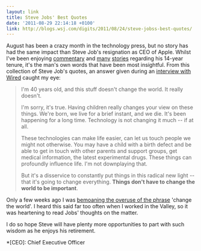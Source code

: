 ```yaml
---
layout: link
title: Steve Jobs' Best Quotes
date: '2011-08-29 22:14:18 +0100'
link: http://blogs.wsj.com/digits/2011/08/24/steve-jobss-best-quotes/
---
```

August has been a crazy month in the technology press, but no story has had the same impact than Steve Job's resignation as CEO of Apple. Whilst I've been enjoying [commentary][1] and [many][2] [stories][3] regarding his 14-year tenure, it's the man's own words that have been most insightful. From this collection of Steve Job's quotes, an answer given during an [interview with Wired][4] caught my eye:

> I'm 40 years old, and this stuff doesn't change the world. It really doesn't.
>
> I'm sorry, it's true. Having children really changes your view on these things. We're born, we live for a brief instant, and we die. It's been happening for a long time. Technology is not changing it much -- if at all.
>
> These technologies can make life easier, can let us touch people we might not otherwise. You may have a child with a birth defect and be able to get in touch with other parents and support groups, get medical information, the latest experimental drugs. These things can profoundly influence life. I'm not downplaying that.
>
> But it's a disservice to constantly put things in this radical new light -- that it's going to change everything. **Things don't have to change the world to be important**.

Only a few weeks ago I was [bemoaning the overuse of the phrase][5] 'change the world'. I heard this said far too often when I worked in the Valley, so it was heartening to read Jobs' thoughts on the matter.

I do so hope Steve will have plenty more opportunities to part with such wisdom as he enjoys his retirement.

[1]: http://daringfireball.net/2011/08/resigned
[2]: http://tumblr.davidcairns.org/post/9359368094/so-steve-jobs-has-left-his-role-as-apples-ceo
[3]: http://baligu.blogspot.com/2011/08/my-one-question-for-steve-jobs-in-2000.html
[4]: http://www.wired.com/wired/archive/4.02/jobs_pr.html
[5]: /2011/08/change_the_world/

*[CEO]: Chief Executive Officer